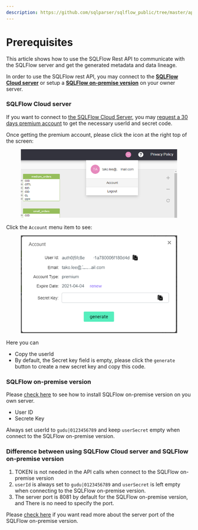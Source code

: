 ```yaml
---
description: https://github.com/sqlparser/sqlflow_public/tree/master/api#prerequisites
---
```


# Prerequisites

This article shows how to use the SQLFlow Rest API to communicate with the SQLFlow server and get the generated metadata and data lineage.

In order to use the SQLFlow rest API, you may connect to the [**SQLFlow Cloud server**](https://sqlflow.gudusoft.com) or setup a [**SQLFlow on-premise version**](https://www.gudusoft.com/sqlflow-on-premise-version/) on your owner server.

### **SQLFlow Cloud server**

If you want to connect to [the SQLFlow Cloud Server](https://sqlflow.gudusoft.com), you may [request a 30 days premium account](https://www.gudusoft.com/request-a-premium-account/) to get the necessary userId and secret code.

Once getting the premium account, please click the icon at the right top of the screen:

<figure><img src="../.gitbook/assets/sqlflow-userid-secret-step1.png" alt=""><figcaption></figcaption></figure>

Click the `Account` menu item to see:

<figure><img src="../.gitbook/assets/sqlflow_userid_secret_step2.png" alt=""><figcaption></figcaption></figure>

Here you can

* Copy the userId
* By default, the Secret key field is empty, please click the `generate` button to create a new secret key and copy this code.

### **SQLFlow on-premise version**

Please [check here](../1.-introduction/installation/) to see how to install SQLFlow on-premise version on you own server.&#x20;

* User ID
* Secrete Key

Always set userId to `gudu|0123456789` and keep `userSecret` empty when connect to the SQLFlow on-premise version.

### Difference between using SQLFlow Cloud server and SQLFlow on-premise version

1. TOKEN is not needed in the API calls when connect to the SQLFlow on-premise version
2. `userId` is always set to `gudu|0123456789` and `userSecret` is left empty when connecting to the SQLFlow on-premise version.
3. The server port is 8081 by default for the SQLFlow on-premise version, and There is no need to specify the port.

Please [check here](../1.-introduction/installation/linux.md#customize-the-port) if you want read more about the server port of the SQLFlow on-premise version.

